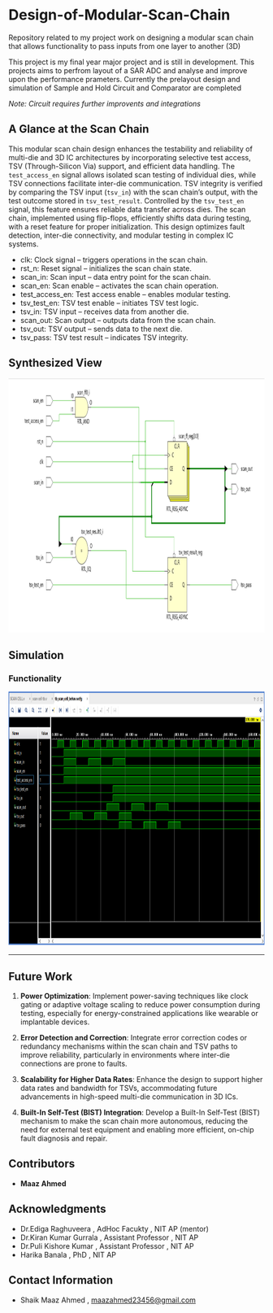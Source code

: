 # Design-of-Modular-Scan-Chain
Repository related to my project work on designing a modular scan chain that allows functionality to pass inputs from one layer to another (3D)

This project is my final year major project and is still in development. This projects aims to perfrom layout of a SAR ADC and analyse and improve upon the performance prameters. Currently the prelayout design and simulation of Sample and Hold Circuit and Comparator are completed 

*Note: Circuit requires further improvents and integrations*


## A Glance at the Scan Chain 

This modular scan chain design enhances the testability and reliability of multi-die and 3D IC architectures by incorporating selective test access, TSV (Through-Silicon Via) support, and efficient data handling. The `test_access_en` signal allows isolated scan testing of individual dies, while TSV connections facilitate inter-die communication. TSV integrity is verified by comparing the TSV input (`tsv_in`) with the scan chain’s output, with the test outcome stored in `tsv_test_result`. Controlled by the `tsv_test_en` signal, this feature ensures reliable data transfer across dies. The scan chain, implemented using flip-flops, efficiently shifts data during testing, with a reset feature for proper initialization. This design optimizes fault detection, inter-die connectivity, and modular testing in complex IC systems.

- clk: Clock signal – triggers operations in the scan chain.
- rst_n: Reset signal – initializes the scan chain state.
- scan_in: Scan input – data entry point for the scan chain.
- scan_en: Scan enable – activates the scan chain operation.
- test_access_en: Test access enable – enables modular testing.
- tsv_test_en: TSV test enable – initiates TSV test logic.
- tsv_in: TSV input – receives data from another die.
- scan_out: Scan output – outputs data from the scan chain.
- tsv_out: TSV output – sends data to the next die.
- tsv_pass: TSV test result – indicates TSV integrity.


## Synthesized View 

 <p align="center">
  <img width="800" height="500" src="/MODULAR SCAN CHAIN/SCHEMATIC.png">
</p>


## Simulation

###  Functionality


 <p align="center">
  <img width="800" height="500" src="/MODULAR SCAN CHAIN/SIMULATION WAVEFORM.png">
</p>


***************



## Future Work

1. **Power Optimization**: Implement power-saving techniques like clock gating or adaptive voltage scaling to reduce power consumption during testing, especially for energy-constrained applications like wearable or implantable devices.

2. **Error Detection and Correction**: Integrate error correction codes or redundancy mechanisms within the scan chain and TSV paths to improve reliability, particularly in environments where inter-die connections are prone to faults.

3. **Scalability for Higher Data Rates**: Enhance the design to support higher data rates and bandwidth for TSVs, accommodating future advancements in high-speed multi-die communication in 3D ICs.

4. **Built-In Self-Test (BIST) Integration**: Develop a Built-In Self-Test (BIST) mechanism to make the scan chain more autonomous, reducing the need for external test equipment and enabling more efficient, on-chip fault diagnosis and repair.

## Contributors 

- **Maaz Ahmed**  


## Acknowledgments

- Dr.Ediga Raghuveera , AdHoc Facukty , NIT AP (mentor)
- Dr.Kiran Kumar Gurrala , Assistant Professor , NIT AP
- Dr.Puli Kishore Kumar , Assistant Professor , NIT AP
- Harika Banala , PhD , NIT AP

## Contact Information

- Shaik Maaz Ahmed , maazahmed23456@gmail.com
